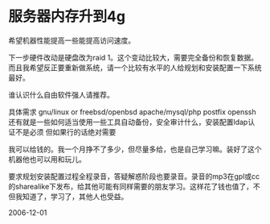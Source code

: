 # 服务器内存升到4g

<p>希望机器性能提高一些能提高访问速度。</p>
<p>下一步硬件改动是硬盘改为raid 1。这个变动比较大，需要完全备份和恢复数据。而且我希望反正要重新做系统，请一个比较有水平的人给规划和安装配置一下系统最好。</p>
<p>谁认识什么自由软件强人请推荐。</p>
<p>具体需求 gnu/linux or freebsd/openbsd apache/mysql/php postfix openssh 还有就是一些如何适当使用一些工具自动备份，安全审计什么，安装配置ldap认证不是必须 但如果行的话绝对需要</p>
<p>我可以给钱的。我一个月挣不了多少，但尽量多给，也是自己学习嘛。装好了这个机器他也可以用和玩儿。</p>
<p>要求规划安装配置过程全程录音，答疑解惑阶段也要录音。录音的mp3在gpl或cc的sharealike下发布，给其他可能有同样需要的朋友学习。这样花了钱也值了，不但我知道了，学习了，其他人也受益。</p>


2006-12-01